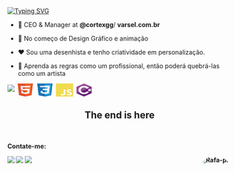 <a href="https://git.io/typing-svg"><img src="https://readme-typing-svg.herokuapp.com?color=F78000&lines=Ol%C3%A1%2C+meu+nome+%C3%A9+Larissa.;Contate-me+nas+redes+sociais" alt="Typing SVG" /></a>

- 💼 CEO & Manager at <b>@cortexgg</b>/ <b>varsel.com.br</b>

- 💫 No começo de Design Gráfico e animação

- ❤️ Sou uma desenhista e tenho criatividade em personalização.

- 💬 Aprenda as regras como um profissional, então poderá quebrá-las como um artista

<div
<center>
<img <center src="https://media.discordapp.net/attachments/735897430452862997/1005438267937796096/60_Sem_Titulo_20220806083202-removebg-preview.png">
<img align="center" alt="Rafa-HTML" height="30" width="40" src="https://raw.githubusercontent.com/devicons/devicon/master/icons/html5/html5-original.svg"> 
<img align="center" alt="Rafa-CSS" height="30" width="40" src="https://raw.githubusercontent.com/devicons/devicon/master/icons/css3/css3-original.svg">
<img align="center" alt="Rafa-Js" height="30" width="40" src="https://raw.githubusercontent.com/devicons/devicon/master/icons/javascript/javascript-plain.svg">
<img align="center" alt="Rafa-Csharp" height="30" width="40" src="https://raw.githubusercontent.com/devicons/devicon/master/icons/csharp/csharp-original.svg">
</div>
<h2 align="center">The end is here </h2> 
 
<p>
 </br>
<b> <p> Contate-me: 
<div
<center <a href="https://contato.hoyauble@gmail.com"><img src="https://img.shields.io/badge/Gmail-D14836?style=for-the-badge&logo=gmail&logoColor=white" target="_blank"> </a>
<img align="right" alt="Rafa-pic" height="150" style="border-radius:50px;" src="https://media.discordapp.net/attachments/735897430452862997/1005452456852996156/1322863_jPyXZJKz.png">
<a href="https://instagram.com/lari8br" target="_blank"><img src="https://img.shields.io/badge/-Instagram-%23E4405F?style=for-the-badge&logo=instagram&logoColor=black" target="_blank"></a> 	<a 
<a href="https://varsel.com.br.com/" target=_black"><img src="https://img.shields.io/badge/website-000000?style=for-the-badge&logo=About.me&logoColor=orange" target="_blank"></a>
</div>
